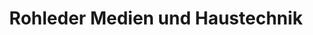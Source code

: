 ---
title: "Rohleder Medien und Haustechnik"
url: /gau-algesheim/rohleder-medien-und-haustechnik/
shop: Elektronik
---